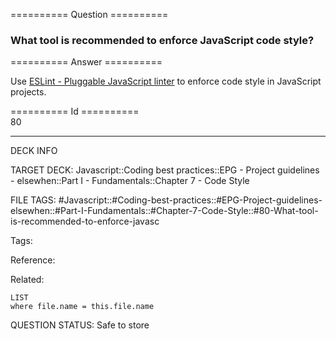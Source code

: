 ========== Question ==========  

### What tool is recommended to enforce JavaScript code style?  

========== Answer ==========  

Use [ESLint - Pluggable JavaScript linter](http://eslint.org/) to enforce code style in JavaScript projects.

========== Id ==========  
80

---

DECK INFO

TARGET DECK: Javascript::Coding best practices::EPG - Project guidelines - elsewhen::Part I - Fundamentals::Chapter 7 - Code Style

FILE TAGS: #Javascript::#Coding-best-practices::#EPG-Project-guidelines-elsewhen::#Part-I-Fundamentals::#Chapter-7-Code-Style::#80-What-tool-is-recommended-to-enforce-javasc

Tags:

Reference:

Related:

```dataview
LIST
where file.name = this.file.name
```

QUESTION STATUS: Safe to store
